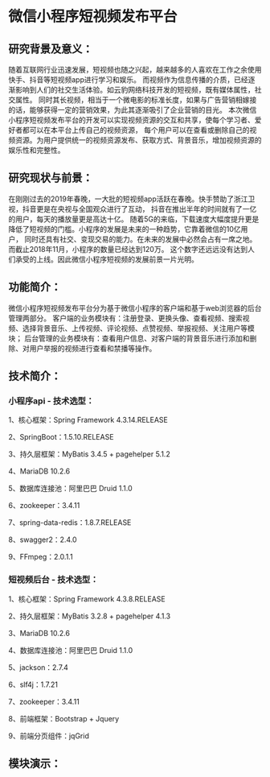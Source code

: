 # 微信小程序短视频发布平台  
## 研究背景及意义：  
随着互联网行业迅速发展，短视频也随之兴起，越来越多的人喜欢在工作之余使用快手、抖音等短视频app进行学习和娱乐。
而视频作为信息传播的介质，已经逐渐影响到人们的社交生活体验。如云豹网络科技开发的短视频，既有媒体属性，社交属性。
同时其长视频，相当于一个微电影的标准长度，如果与广告营销相嫁接的话，能够获得一定的营销效果，为此其逐渐吸引了企业营销的目光。
本次微信小程序短视频发布平台的开发可以实现视频资源的交互和共享，使每个学习者、爱好者都可以在本平台上传自己的视频资源，
每个用户可以在查看或删除自己的视频资源。为用户提供统一的视频资源发布、获取方式、背景音乐，增加视频资源的娱乐性和完整性。
## 研究现状与前景：
在刚刚过去的2019年春晚，一大批的短视频app活跃在春晚。快手赞助了浙江卫视，抖音更是在央视与全国观众进行了互动，
抖音在推出半年的时间就有了一亿的用户，每天的播放量更是高达十亿。
随着5G的来临，下载速度大幅度提升更是降低了短视频的门槛。小程序的发展是未来的一种趋势，它靠着微信的10亿用户，
同时还具有社交、变现交易的能力。在未来的发展中必然会占有一席之地。而截止2018年11月，小程序的数量已经达到120万。
这个数字还远远没有达到人们承受的上线。因此微信小程序短视频的发展前景一片光明。
## 功能简介：
微信小程序短视频发布平台分为基于微信小程序的客户端和基于web浏览器的后台管理两部分。
客户端的业务模块有：注册登录、更换头像、查看视频、搜索视频、选择背景音乐、上传视频、评论视频、点赞视频、举报视频、关注用户等模块；
后台管理的业务模块有：查看用户信息、对客户端的背景音乐进行添加和删除、对用户举报的视频进行查看和禁播等操作。
## 技术简介：

### 小程序api - 技术选型：

1、核心框架：Spring Framework 4.3.14.RELEASE

2、SpringBoot：1.5.10.RELEASE

3、持久层框架：MyBatis 3.4.5 + pagehelper 5.1.2

4、MariaDB 10.2.6

5、数据库连接池：阿里巴巴 Druid 1.1.0

6、zookeeper：3.4.11

7、spring-data-redis：1.8.7.RELEASE

8、swagger2：2.4.0

9、FFmpeg：2.0.1.1

### 短视频后台 - 技术选型：

1、核心框架：Spring Framework 4.3.8.RELEASE

2、持久层框架：MyBatis 3.2.8 + pagehelper 4.1.3

3、MariaDB 10.2.6

4、数据库连接池：阿里巴巴 Druid 1.1.0

5、jackson：2.7.4

6、slf4j：1.7.21

7、zookeeper：3.4.11

8、前端框架：Bootstrap + Jquery

9、前端分页组件：jqGrid

## 模块演示：



